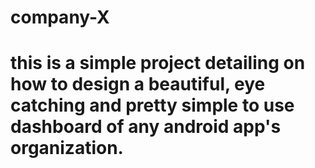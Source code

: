 # company-X
# this is a simple project detailing on how to design a beautiful, eye catching and pretty simple to use dashboard of any android app's organization.

